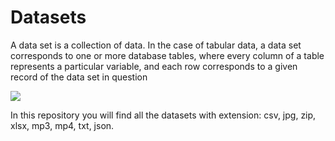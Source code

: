 # Datasets
A data set is a collection of data. In the case of tabular data, a data set corresponds to one or more database tables, where every column of a table represents a particular variable, and each row corresponds to a given record of the data set in question

<a><img src="https://help.grow.com/hc/article_attachments/360026811494/Grow-Datasets-Graphic.png"></a>

In this repository you will find all the datasets with extension: csv, jpg, zip, xlsx, mp3, mp4, txt, json.
